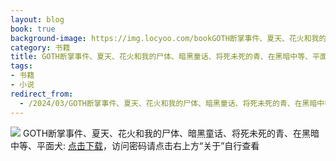 ```yaml
---
layout: blog
book: true
background-image: https://img.locyoo.com/bookGOTH断掌事件、夏天、花火和我的尸体、暗黑童话、将死未死的青、在黑暗中等、平面犬.jpg
category: 书籍
title: GOTH断掌事件、夏天、花火和我的尸体、暗黑童话、将死未死的青、在黑暗中等、平面犬
tags:
- 书籍
- 小说
redirect_from:
  - /2024/03/GOTH断掌事件、夏天、花火和我的尸体、暗黑童话、将死未死的青、在黑暗中等、平面犬/
---
```

![](https://img.locyoo.com/bookGOTH断掌事件、夏天、花火和我的尸体、暗黑童话、将死未死的青、在黑暗中等、平面犬.jpg)
GOTH断掌事件、夏天、花火和我的尸体、暗黑童话、将死未死的青、在黑暗中等、平面犬: <a name = "ref1" href="https://url18.ctfile.com/f/50983618-1357862567-ae3e9e?p=3619">点击下载</a>，访问密码请点击右上方“关于”自行查看